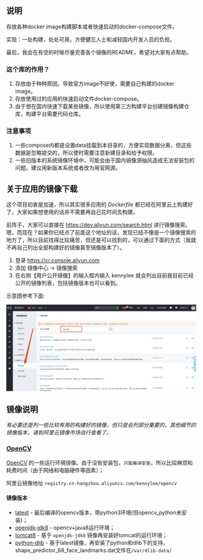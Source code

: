 ## 说明

存放各种docker image构建脚本或者快速启动的docker-compose文件。

实现：一处构建，处处可用，方便健忘人士和减轻国内开发人员的负担。

最后，我会在有空的时候尽量完善各个镜像的README，希望对大家有点帮助。

### 这个库的作用？

1. 存放由于种种原因，导致官方image不好使，需要自己构建的docker image。
2. 存放使用过的应用的快速启动文件docker-compose。
3. 由于想在国内快速下载某些镜像，所以使用第三方构建平台创建镜像构建仓库，构建平台需要代码仓库。

### 注意事项

1. 一些compose内都是设置data挂载到本目录的，方便实现数据分离，但这些数据是忽略提交的，所以使时需要注意新建目录和给予权限。
2. 一些旧版本的系统镜像环境中，可能会由于国内镜像源抽风造成无法安装包的问题。建议用新版本系统或者改为用官网源。

## 关于应用的镜像下载

这个项目初衷是加速，所以其实很多应用的 *Dockerfile* 都已经在阿里云上构建好了，大家如果想使用的话并不需要再自己花时间去构建。

前阵子，大家可以直接在 https://dev.aliyun.com/search.html 进行镜像搜索。嗯，而现在？如果你已经点了前面这个地址的话，发现已经不像是一个镜像搜索的地方了，所以目前找得比较痛苦，但还是可以找到的，可以通过下面的方式（我就不再自己列出全部构建好的镜像甚至镜像版本了）。

1. 登录 https://cr.console.aliyun.com
2. 添加 镜像中心 → 镜像搜索
3. 在右侧【用户公开镜像】的输入框内输入 kennylee 就会列出目前我目前已经公开的镜像列表，包括镜像版本也可以看到。

示意图参考下面:

![](assets/images-list-1.png)

## 镜像说明

*有必要还是列一些比较有用的构建好的镜像，但只是会列部分重要的，其他细节的镜像版本，请到阿里云镜像市场自行查看了。*

### [OpenCV](./opencv/)

[OpenCV](https://opencv.org/) 的一些运行环境镜像。由于没有安装包，`只能编译安装`，所以比较麻烦和耗费时间（由于网络和电脑硬件等因素）；

阿里云镜像地址 `registry.cn-hangzhou.aliyuncs.com/kennylee/opencv`

#### 镜像版本

* [latest](./opencv/base/) - 最后编译的opencv版本，带python3环境(但opencv_python未安装)；
* [openjdk-jdk8](./opencv/java/openjdk-jdk8/)  - opencv+java8运行环境；
* [tomcat8](./opencv/tomcat8/)  - 基于 `openjdk-jdk8` 镜像再安装好tomcat的运行环境；
* [python-dlib](./opencv/python-dlib/) - 基于latest镜像，再安装了python和dlib下的支持，shape_predictor_68_face_landmarks.dat文件在`/var/dlib-data/`


